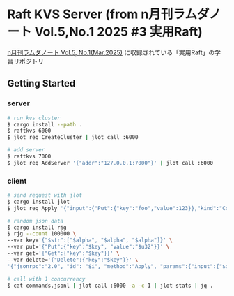 # Raft KVS Server (from n月刊ラムダノート Vol.5,No.1 2025 #3 実用Raft)

[n月刊ラムダノート Vol.5, No.1(Mar.2025)](https://www.lambdanote.com/products/n-vol-5-no-1) に収録されている「実用Raft」の学習リポジトリ

## Getting Started

### server

```sh
# run kvs cluster
$ cargo install --path .
$ raftkvs 6000
$ jlot req CreateCluster | jlot call :6000

# add server
$ raftkvs 7000
$ jlot req AddServer '{"addr":"127.0.0.1:7000"}' | jlot call :6000
```

### client

```sh
# send request with jlot
$ cargo install jlot
$ jlot req Apply '{"input":{"Put":{"key":"foo","value":123}},"kind":"Command"}' | jlot call :6000

# random json data
$ cargo install rjg
$ rjg --count 100000 \
--var key='{"$str":["$alpha", "$alpha", "$alpha"]}' \
--var put='{"Put":{"key":"$key", "value":"$u32"}}' \
--var get='{"Get":{"key":"$key"}}' \
--var delete='{"Delete":{"key":"$key"}}' \
'{"jsonrpc":"2.0", "id": "$i", "method":"Apply", "params":{"input":{"$oneof":["$put","$get","$delete"]},"kind":"Command"}}' > commands.jsonl

# call with 1 concurrency
$ cat commands.jsonl | jlot call :6000 -a -c 1 | jlot stats | jq .
```
